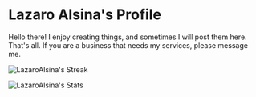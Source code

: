 # Lazaro Alsina's Profile
Hello there! I enjoy creating things, and sometimes I will post them here. That's all. If you are a business that needs my services, please message me.

![LazaroAlsina's Streak](https://github-readme-streak-stats.herokuapp.com/?user=LazaroAlsina&theme=dracula&hide_border=false)
  
![LazaroAlsina's Stats](https://github-readme-stats.vercel.app/api?username=LazaroAlsina&theme=dracula&show_icons=true&hide_border=false&count_private=false)

